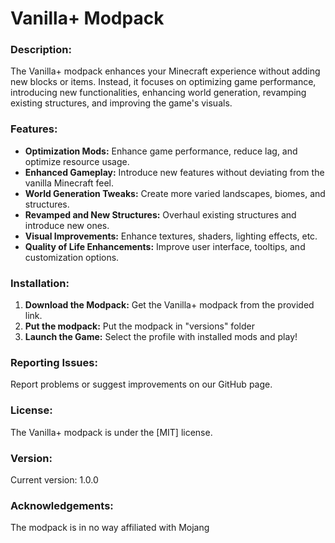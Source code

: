 # Vanilla+ Modpack

### Description:
The Vanilla+ modpack enhances your Minecraft experience without adding new blocks or items. Instead, it focuses on optimizing game performance, introducing new functionalities, enhancing world generation, revamping existing structures, and improving the game's visuals.

### Features:
- **Optimization Mods:** Enhance game performance, reduce lag, and optimize resource usage.
- **Enhanced Gameplay:** Introduce new features without deviating from the vanilla Minecraft feel.
- **World Generation Tweaks:** Create more varied landscapes, biomes, and structures.
- **Revamped and New Structures:** Overhaul existing structures and introduce new ones.
- **Visual Improvements:** Enhance textures, shaders, lighting effects, etc.
- **Quality of Life Enhancements:** Improve user interface, tooltips, and customization options.

### Installation:
1. **Download the Modpack:** Get the Vanilla+ modpack from the provided link.
2. **Put the modpack:** Put the modpack in "versions" folder
3. **Launch the Game:** Select the profile with installed mods and play!

### Reporting Issues:
Report problems or suggest improvements on our GitHub page.

### License:
The Vanilla+ modpack is under the [MIT] license.

### Version:
Current version: 1.0.0

### Acknowledgements:
The modpack is in no way affiliated with Mojang
